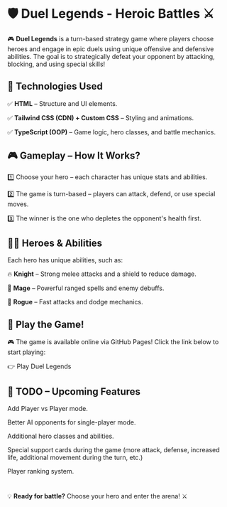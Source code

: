 # 🛡️ Duel Legends - Heroic Battles ⚔️

🎮 **Duel Legends** is a turn-based strategy game where players choose heroes and engage in epic duels using unique offensive and defensive abilities. The goal is to strategically defeat your opponent by attacking, blocking, and using special skills!

## 🚀 Technologies Used

✅ **HTML** – Structure and UI elements.

✅ **Tailwind CSS (CDN) + Custom CSS** – Styling and animations.

✅ **TypeScript (OOP)** – Game logic, hero classes, and battle mechanics.

## 🎮 Gameplay – How It Works?

1️⃣ Choose your hero – each character has unique stats and abilities.

2️⃣ The game is turn-based – players can attack, defend, or use special moves.

3️⃣ The winner is the one who depletes the opponent's health first.

## 🦸‍♂️ Heroes & Abilities

Each hero has unique abilities, such as:

🔥 **Knight** – Strong melee attacks and a shield to reduce damage.

🧙 **Mage** – Powerful ranged spells and enemy debuffs.

🏹 **Rogue** – Fast attacks and dodge mechanics.

## 📜 Play the Game!

🎮 The game is available online via GitHub Pages! Click the link below to start playing:

👉 Play Duel Legends

## 📌 TODO – Upcoming Features

Add Player vs Player mode.

Better AI opponents for single-player mode.

Additional hero classes and abilities.

Special support cards during the game (more attack, defense, increased life, additional movement during the turn, etc.)

Player ranking system.

#

💡 **Ready for battle?** Choose your hero and enter the arena! ⚔️
